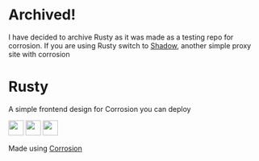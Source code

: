 # Archived!
I have decided to archive Rusty as it was made as a testing repo for corrosion. If you are using Rusty switch to [Shadow](https://github.com/FogNetwork/Shadow), another simple proxy site with corrosion

# Rusty
A simple frontend design for Corrosion you can deploy

<a href="https://heroku.com/deploy?template=https://github.com/avinashkulshrestha/Rusty"><img height="30px" src="https://raw.githubusercontent.com/FogNetwork/Tsunami/main/deploy/heroku2.svg"><img></a>
<a href="https://repl.it/github/FogNetwork/Rusty"><img height="30px" src="https://raw.githubusercontent.com/FogNetwork/Tsunami/main/deploy/replit2.svg"><img></a>
<a href="https://glitch.com/edit/#!/import/github/FogNetwork/Rusty"><img height="30px" src="https://raw.githubusercontent.com/FogNetwork/Tsunami/main/deploy/glitch2.svg"><img></a>

Made using [Corrosion](https://github.com/titaniumnetwork-dev/Corrosion)
